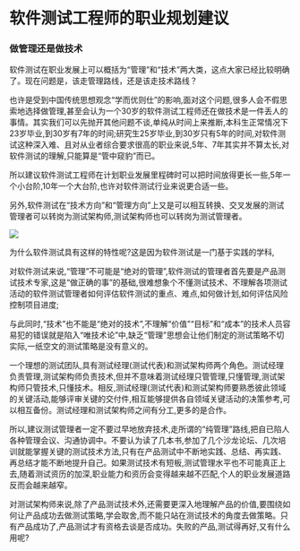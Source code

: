 # 软件测试工程师的职业规划建议

### 做管理还是做技术

软件测试在职业发展上可以概括为“管理”和“技术”两大类，这点大家已经比较明确了。现在问题是，该走管理路线，还是该走技术路线？

也许是受到中国传统思想观念“学而优则仕”的影响,面对这个问题,很多人会不假思索地选择做管理,甚至会认为一个30岁的软件测试工程师还在做技术是一件丢人的事情。其实我们可以先抛开其他问题不谈,单纯从时间上来推断,本科生正常情况下23岁毕业,到30岁有7年的时间;研究生25岁毕业,到30岁只有5年的时间,对软件测试这种深入难、且对从业者综合要求很高的职业来说,5年、7年其实并不算太长,对软件测试的理解,只能算是“管中窥豹”而已。

所以建议软件测试工程师在计划职业发展里程碑时可以把时间放得更长一些,5年一个小台阶,10年一个大台阶,也许对软件测试行业来说更合适一些。

另外,软件测试在“技术方向”和“管理方向”上又是可以相互转换、交叉发展的测试管理者可以转岗为测试架构师,测试架构师也可以转岗为测试管理者。

![](resFile/软件测试工程师的职业规划建议图2-1.jpg)

为什么软件测试具有这样的特性呢?这是因为软件测试是一门基于实践的学科,

对软件测试来说,“管理”不可能是“绝对的管理”,软件测试的管理者首先要是产品测试技术专家,这是“做正确的事”的基础,很难想象个不懂测试技术、不理解各项测试活动的软件测试管理者如何评估软件测试的重点、难点,如何做计划,如何评估风险控制项目进度;

与此同时,“技术”也不能是“绝对的技术”,不理解“价值”“目标”和“成本”的技术人员容易犯的错误就是陷入“唯技术论”中,缺乏“管理”思想会让他们制定的测试策略不切实际,一纸空文的测试策略是没有意义的。

一个理想的测试团队,具有测试经理(测试代表)和测试架构师两个角色。测试经理负责管理,测试架构师负责技术,但并不意味着测试经理只管管理,只懂管理,测试架构师只管技术,只懂技术。相反,测试经理(测试代表)和测试架构师要熟悉彼此领域的关键活动,能够评审关键的交付件,相互能够提供各自领域关键活动的决策参考,可以相互备份。测试经理和测试架构师之间有分工,更多的是合作。

所以,建议测试管理者一定不要过早地放弃技术,走所谓的“纯管理”路线,把自已陷人各种管理会议、沟通协调中。不要认为读了几本书,参加了几个沙龙论坛、几次培训就能掌握关键的测试技术方法,只有在产品测试中不断地实践、总结、再实践、再总结才能不断地提升自己。如果测试技术有短板,测试管理水平也不可能真正上去,随着测试资历的加深,职业能力和资历会变得越来越不匹配,个人的职业发展道路反而会越来越窄。

对测试架构师来说,除了产品测试技术外,还需要更深入地理解产品的价值,要围绕如何让产品成功去做测试策略,学会取舍,而不能只站在测试技术的角度去做策略。只有产品成功了,产品测试才有资格去谈是否成功。失败的产品,测试得再好,又有什么用呢?

